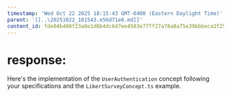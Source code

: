 ```yaml
---
timestamp: 'Wed Oct 22 2025 18:15:43 GMT-0400 (Eastern Daylight Time)'
parent: '[[..\20251022_181543.e56d71e6.md]]'
content_id: fde04b400f23a0e1d8b4dc6d7ee4503e77ff27a78a0a75e39bbbeca2f256f7f6
---
```


# response:

Here's the implementation of the `UserAuthentication` concept following your specifications and the `LikertSurveyConcept.ts` example.
